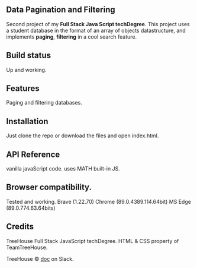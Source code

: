 ## Data Pagination and Filtering
Second project of my **Full Stack Java Script techDegree**. This project uses a student database in the format of an
array of objects datastructure, and implements **paging**, **filtering** in a cool search feature.

## Build status
Up and working.


## Features
Paging and filtering databases.

## Installation
Just clone the repo or download the files and open index.html.

## API Reference
vanilla javaScript code.
uses MATH built-in JS.

## Browser compatibility.
Tested and working.
  Brave (1.22.70)
  Chrome (89.0.4389.114.64bit)
  MS Edge (89.0.774.63.64bits)

## Credits
TreeHouse Full Stack JavaScript techDegree.
HTML & CSS property of TeamTreeHouse.


TreeHouse © [doc]() on Slack.
